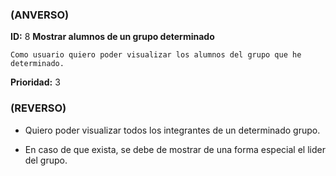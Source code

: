 ### (ANVERSO)
**ID:** 8 **Mostrar alumnos de un grupo determinado**

`Como usuario quiero poder visualizar los alumnos del grupo que he determinado.`

**Prioridad:** 3

### (REVERSO)

* Quiero poder visualizar todos los integrantes de un determinado grupo.

* En caso de que exista, se debe de mostrar de una forma especial el lider del grupo.
